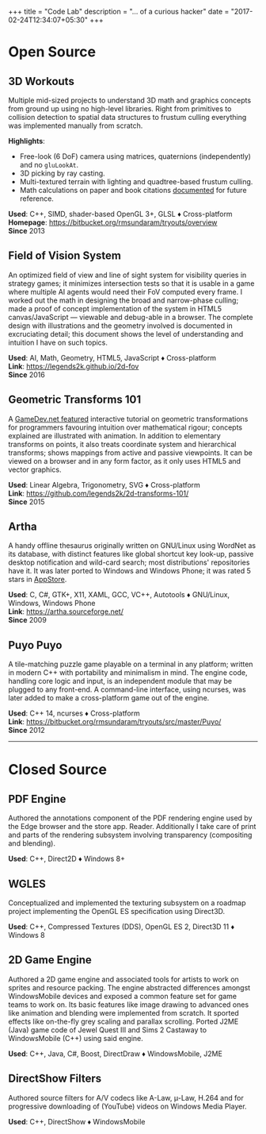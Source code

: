 +++
title = "Code Lab"
description = "… of a curious hacker"
date = "2017-02-24T12:34:07+05:30"
+++

Open Source
===========

3D Workouts
-----------
Multiple mid-sized projects to understand 3D math and graphics concepts from ground up using no high-level libraries.  Right from primitives to collision detection to spatial data structures to frustum culling everything was implemented manually from scratch.
  
**Highlights**:

* Free-look (6 DoF) camera using matrices, quaternions (independently) and no `gluLookAt`.
* 3D picking by ray casting.
* Multi-textured terrain with lighting and quadtree-based frustum culling.
* Math calculations on paper and book citations [documented](https://bitbucket.org/rmsundaram/tryouts/src/master/CG/Calculations) for future reference.


**Used**: C++, SIMD, shader-based OpenGL 3+, GLSL ♦ Cross-platform  
**Homepage**: https://bitbucket.org/rmsundaram/tryouts/overview  
**Since** 2013

Field of Vision System
----------------------
  An optimized field of view and line of sight system for visibility queries in strategy games; it minimizes intersection tests so that it is usable in a game where multiple AI agents would need their FoV computed every frame.  I worked out the math in designing the broad and narrow-phase culling; made a proof of concept implementation of the system in HTML5 canvas/JavaScript — viewable and debug-able in a browser.  The complete design with illustrations and the geometry involved is documented in excruciating detail; this document shows the level of understanding and intuition I have on such topics.

**Used**: AI, Math, Geometry, HTML5, JavaScript ♦ Cross-platform  
**Link**: https://legends2k.github.io/2d-fov  
**Since** 2016

Geometric Transforms 101
------------------------
  A [GameDev.net featured](http://www.gamedev.net/page/resources/_/technical/math-and-physics/2d-transforms-101-r4212) interactive tutorial on geometric transformations for programmers favouring intuition over mathematical rigour; concepts explained are illustrated with animation.  In addition to elementary transforms on points, it also treats coordinate system and hierarchical transforms; shows mappings from active and passive viewpoints.  It can be viewed on a browser and in any form factor, as it only uses HTML5 and vector graphics.

**Used**: Linear Algebra, Trigonometry, SVG ♦ Cross-platform  
**Link**: https://github.com/legends2k/2d-transforms-101/  
**Since** 2015

Artha
-----
  A handy offline thesaurus originally written on GNU/Linux using WordNet as its database, with distinct features like global shortcut key look-up, passive desktop notification and wild-card search; most distributions' repositories have it.  It was later ported to Windows and Windows Phone; it was rated 5 stars in [AppStore](https://www.microsoft.com/en-US/store/Apps/Artha-The-Open-Thesaurus/9NBLGGH0DBNB).

**Used**: C, C#, GTK+, X11, XAML, GCC, VC++, Autotools ♦ GNU/Linux, Windows, Windows Phone  
**Link**: https://artha.sourceforge.net/  
**Since** 2009

Puyo Puyo
---------
  A tile-matching puzzle game playable on a terminal in any platform; written in modern C++ with portability and minimalism in mind.  The engine code, handling core logic and input, is an independent module that may be plugged to any front-end.  A command-line interface, using ncurses, was later added to make a cross-platform game out of the engine.

**Used**: C++ 14, ncurses ♦ Cross-platform  
**Link**: https://bitbucket.org/rmsundaram/tryouts/src/master/Puyo/  
**Since** 2012

--------------------

# Closed Source

PDF Engine
----------
Authored the annotations component of the PDF rendering engine used by the Edge browser and the store app. Reader.  Additionally I take care of print and parts of the rendering subsystem involving transparency (compositing and blending).

**Used**: C++, Direct2D ♦ Windows 8+

WGLES
-----
Conceptualized and implemented the texturing subsystem on a roadmap project implementing the OpenGL ES specification using Direct3D.

**Used**: C++, Compressed Textures (DDS), OpenGL ES 2, Direct3D 11 ♦ Windows 8


2D Game Engine
--------------
Authored a 2D game engine and associated tools for artists to work on sprites and resource packing.  The engine abstracted differences amongst WindowsMobile devices and exposed a common feature set for game teams to work on.  Its basic features like image drawing to advanced ones like animation and blending were implemented from scratch.  It sported effects like on-the-fly grey scaling and parallax scrolling.  Ported J2ME (Java) game code of Jewel Quest III and Sims 2 Castaway to WindowsMobile (C++) using said engine.

**Used**: C++, Java, C#, Boost, DirectDraw ♦ WindowsMobile, J2ME


DirectShow Filters
------------------
Authored source filters for A/V codecs like A-Law, μ-Law, H.264 and for progressive downloading of (YouTube) videos on Windows Media Player.

**Used**: C++, DirectShow ♦ WindowsMobile

